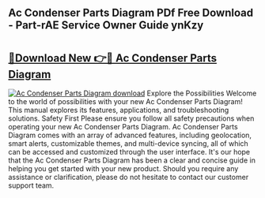 ## Ac Condenser Parts Diagram PDf Free Download - Part-rAE Service Owner Guide ynKzy

# <h2><a href="http://dfrz1lu.blite.top/?on=Ac+Condenser+Parts+Diagram">🔗Download New 👉🔴 Ac Condenser Parts Diagram</a></h2>

[![Ac Condenser Parts Diagram download](https://i.imgur.com/lujVjoI.png)](http://dfrz1lu.blite.top/?on=Ac+Condenser+Parts+Diagram)
Explore the Possibilities Welcome to the world of possibilities with your new Ac Condenser Parts Diagram! This manual explores its features, applications, and troubleshooting solutions. Safety First Please ensure you follow all safety precautions when operating your new Ac Condenser Parts Diagram. Ac Condenser Parts Diagram comes with an array of advanced features, including geolocation, smart alerts, customizable themes, and multi-device syncing, all of which can be accessed and customized through the user interface. It's our hope that the Ac Condenser Parts Diagram has been a clear and concise guide in helping you get started with your new product. Should you require any assistance or clarification, please do not hesitate to contact our customer support team.
